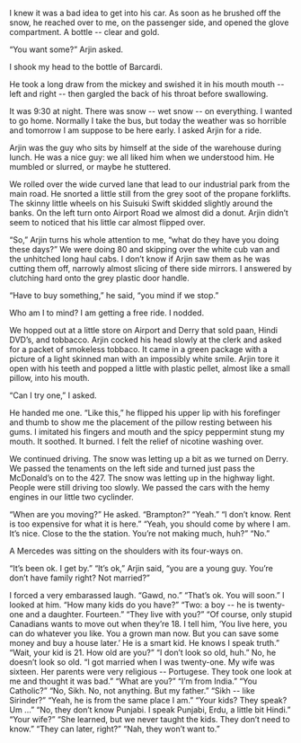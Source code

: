 I knew it was a bad idea to get into his car. As soon as he brushed off the snow, he reached over to me, on the passenger side, and opened the glove compartment. A bottle -- clear and gold.

“You want some?” Arjin asked.

I shook my head to the bottle of Barcardi.

He took a long draw from the mickey and swished it in his mouth mouth -- left and right -- then gargled the back of his throat before swallowing.

It was 9:30 at night. There was snow -- wet snow -- on everything. I wanted to go home. Normally I take the bus, but today the weather was so horrible and tomorrow I am suppose to be here early. I asked Arjin for a ride.

Arjin was the guy who sits by himself at the side of the warehouse during lunch. He was a nice guy: we all liked him when we understood him. He mumbled or slurred, or maybe he stuttered.

We rolled over the wide curved lane that lead to our industrial park from the main road. He snorted a little still from the grey soot of the propane forklifts. The skinny little wheels on his Suisuki Swift skidded slightly around the banks. On the left turn onto Airport Road we almost did a donut. Arjin didn’t seem to noticed that his little car almost flipped over.

“So,” Arjin turns his whole attention to me, “what do they have you doing these days?” We were doing 80 and skipping over the white cub van and the unhitched long haul cabs. I don’t know if Arjin saw them as he was cutting them off, narrowly almost slicing of there side mirrors. I answered by clutching hard onto the grey plastic door handle.

“Have to buy something,” he said, “you mind if we stop.”

Who am I to mind? I am getting a free ride. I nodded.

We hopped out at a little store on Airport and Derry that sold paan, Hindi DVD’s, and tobbacco. Arjin cocked his head slowly at the clerk and asked for a packet of smokeless tobbaco. It came in a green package with a picture of a light skinned man with an impossibly white smile. Arjin tore it open with his teeth and popped a little with plastic pellet, almost like a small pillow, into his mouth.

“Can I try one,” I asked.

He handed me one. “Like this,” he flipped his upper lip with his forefinger and thumb to show me the placement of the pillow resting between his gums. I imitated his fingers and mouth and the spicy peppermint stung my mouth. It soothed. It burned. I felt the relief of nicotine washing over.

We continued driving. The snow was letting up a bit as we turned on Derry. We passed the tenaments on the left side and turned just pass the McDonald’s on to the 427. The snow was letting up in the highway light. People were still driving too slowly. We passed the cars with the hemy engines in our little two cyclinder.

“When are you moving?” He asked.
“Brampton?”
“Yeah.”
“I don’t know. Rent is too expensive for what it is here.”
“Yeah, you should come by where I am. It’s nice. Close to the the station. You’re not making much, huh?”
“No.”

A Mercedes was sitting on the shoulders with its four-ways on.

“It’s been ok. I get by.”
“It’s ok,” Arjin said, “you are a young guy. You’re don’t have family right? Not married?”

I forced a very embarassed laugh. “Gawd, no.”
“That’s ok. You will soon.”
I looked at him. “How many kids do you have?”
“Two: a boy -- he is twenty-one and a daughter. Fourteen.”
“They live with you?”
“Of course, only stupid Canadians wants to move out when they’re 18. I tell him, ‘You live here, you can do whatever you like. You a grown man now. But you can save some money and buy a house later.’ He is a smart kid. He knows I speak truth.”
“Wait, your kid is 21. How old are you?”
“I don’t look so old, huh.”
No, he doesn’t look so old.
“I got married when I was twenty-one. My wife was sixteen. Her parents were very religious -- Portugese. They took one look at me and thought it was bad.”
“What are you?”
“I’m from India.”
“You Catholic?”
“No, Sikh. No, not anything. But my father.”
“Sikh -- like Sirinder?”
“Yeah, he is from the same place I am.”
“Your kids? They speak? Um ...”
“No, they don’t know Punjabi. I speak Punjabi, Erdu, a little bit Hindi.”
“Your wife?”
“She learned, but we never taught the kids. They don’t need to know.”
“They can later, right?”
“Nah, they won’t want to.”
